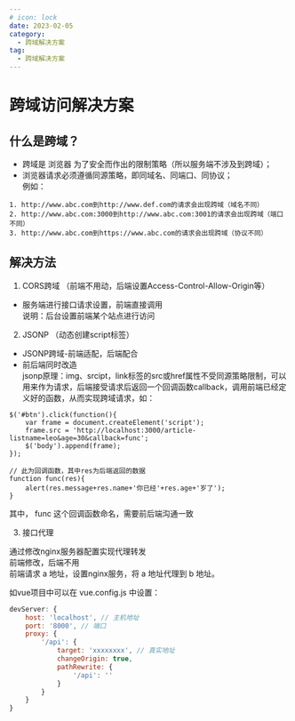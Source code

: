```yaml
---
# icon: lock
date: 2023-02-05
category:
  - 跨域解决方案
tag:
  - 跨域解决方案
---
```


# 跨域访问解决方案
 
## 什么是跨域？
- 跨域是 浏览器 为了安全而作出的限制策略（所以服务端不涉及到跨域）；  
- 浏览器请求必须遵循同源策略，即同域名、同端口、同协议；  
例如：
```
1. http://www.abc.com到http://www.def.com的请求会出现跨域（域名不同）
2. http://www.abc.com:3000到http://www.abc.com:3001的请求会出现跨域（端口不同）
3. http://www.abc.com到https://www.abc.com的请求会出现跨域（协议不同）
```

## 解决方法
1. CORS跨域 （前端不用动，后端设置Access-Control-Allow-Origin等）

- 服务端进行接口请求设置，前端直接调用  
  说明：后台设置前端某个站点进行访问  

2. JSONP （动态创建script标签）  

- JSONP跨域-前端适配，后端配合  
- 前后端同时改造  
jsonp原理：img、srcipt，link标签的src或href属性不受同源策略限制，可以用来作为请求，后端接受请求后返回一个回调函数callback，调用前端已经定义好的函数，从而实现跨域请求，如：
```
$('#btn').click(function(){
	var frame = document.createElement('script');
	frame.src = 'http://localhost:3000/article-listname=leo&age=30&callback=func';
	$('body').append(frame);
});

// 此为回调函数，其中res为后端返回的数据
function func(res){
	alert(res.message+res.name+'你已经'+res.age+'岁了');
}
```
其中， func 这个回调函数命名，需要前后端沟通一致  

3. 接口代理  

通过修改nginx服务器配置实现代理转发  
前端修改，后端不用  
前端请求 a 地址，设置nginx服务，将 a 地址代理到 b 地址。  

如vue项目中可以在 vue.config.js 中设置：  

```javascript
devServer: {
    host: 'localhost', // 主机地址
    port: '8000', // 端口
	proxy: {
		'/api': {
			target: 'xxxxxxxx', // 真实地址
			changeOrigin: true,
			pathRewrite: {
				'/api': ''
			}
		}
    }
}
```
